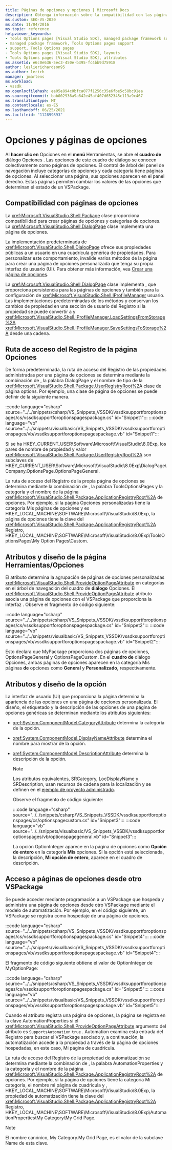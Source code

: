 ```yaml
---
title: Páginas de opciones y opciones | Microsoft Docs
description: Obtenga información sobre la compatibilidad con las páginas de opciones, que le permiten cambiar los valores de las opciones que determinan el estado de un VSPackage.
ms.custom: SEO-VS-2020
ms.date: 11/04/2016
ms.topic: reference
helpviewer_keywords:
- Tools Options pages [Visual Studio SDK], managed package framework support
- managed package framework, Tools Options pages support
- support, Tools Options pages
- Tools Options pages [Visual Studio SDK], layouts
- Tools Options pages [Visual Studio SDK], attributes
ms.assetid: e6c0e636-5ec3-450e-b395-fc4bb9d75918
author: leslierichardson95
ms.author: lerich
manager: jmartens
ms.workload:
- vssdk
ms.openlocfilehash: ea05e894c0bfca077f1256c35e6fbe5c58bc91ea
ms.sourcegitcommit: bab002936a9a642e45af407d652345c113a9c467
ms.translationtype: MT
ms.contentlocale: es-ES
ms.lasthandoff: 06/25/2021
ms.locfileid: "112899893"
---
```

# <a name="options-and-options-pages"></a>Opciones y páginas de opciones
Al **hacer clic en** Opciones en el **menú** Herramientas, se abre el **cuadro de** diálogo Opciones . Las opciones de este cuadro de diálogo se conocen colectivamente como páginas de opciones. El control de árbol del panel de navegación incluye categorías de opciones y cada categoría tiene páginas de opciones. Al seleccionar una página, sus opciones aparecen en el panel derecho. Estas páginas permiten cambiar los valores de las opciones que determinan el estado de un VSPackage.

## <a name="support-for-options-pages"></a>Compatibilidad con páginas de opciones
 La <xref:Microsoft.VisualStudio.Shell.Package> clase proporciona compatibilidad para crear páginas de opciones y categorías de opciones. La <xref:Microsoft.VisualStudio.Shell.DialogPage> clase implementa una página de opciones.

 La implementación predeterminada de <xref:Microsoft.VisualStudio.Shell.DialogPage> ofrece sus propiedades públicas a un usuario en una cuadrícula genérica de propiedades. Para personalizar este comportamiento, invalide varios métodos de la página para crear una página de opciones personalizada que tenga su propia interfaz de usuario (UI). Para obtener más información, vea [Crear una página de opciones](../../extensibility/creating-an-options-page.md).

 La <xref:Microsoft.VisualStudio.Shell.DialogPage> clase implementa , que proporciona persistencia para las páginas de opciones y también para la configuración de <xref:Microsoft.VisualStudio.Shell.IProfileManager> usuario. Las implementaciones predeterminadas de los métodos y conservan los cambios de propiedad en una sección de usuario del Registro si la propiedad se puede convertir a y <xref:Microsoft.VisualStudio.Shell.IProfileManager.LoadSettingsFromStorage%2A> <xref:Microsoft.VisualStudio.Shell.IProfileManager.SaveSettingsToStorage%2A> desde una cadena.

## <a name="options-page-registry-path"></a>Ruta de acceso del Registro de la página Opciones
 De forma predeterminada, la ruta de acceso del Registro de las propiedades administradas por una página de opciones se determina mediante la combinación de , la palabra DialogPage y el nombre de tipo de la <xref:Microsoft.VisualStudio.Shell.Package.UserRegistryRoot%2A> clase de página options. Por ejemplo, una clase de página de opciones se puede definir de la siguiente manera.

 :::code language="csharp" source="../../snippets/csharp/VS_Snippets_VSSDK/vssdksupportforoptionspages/cs/vssdksupportforoptionspagespackage.cs" id="Snippet1":::
 :::code language="vb" source="../../snippets/visualbasic/VS_Snippets_VSSDK/vssdksupportforoptionspages/vb/vssdksupportforoptionspagespackage.vb" id="Snippet1":::

 Si se ha HKEY_CURRENT_USER\Software\Microsoft\VisualStudio\8.0Exp, los pares de nombre de propiedad y valor <xref:Microsoft.VisualStudio.Shell.Package.UserRegistryRoot%2A> son subclaves de HKEY_CURRENT_USER\Software\Microsoft\VisualStudio\8.0Exp\DialogPage\Company.OptionsPage.OptionsPageGeneral.

 La ruta de acceso del Registro de la propia página de opciones se determina mediante la combinación de , la palabra ToolsOptionsPages y la categoría y el nombre de la página <xref:Microsoft.VisualStudio.Shell.Package.ApplicationRegistryRoot%2A> de opciones. Por ejemplo, si la página Opciones personalizadas tiene la categoría Mis páginas de opciones y es HKEY_LOCAL_MACHINE\SOFTWARE\Microsoft\VisualStudio\8.0Exp, la página de opciones tiene la clave del <xref:Microsoft.VisualStudio.Shell.Package.ApplicationRegistryRoot%2A> Registro, HKEY_LOCAL_MACHINE\SOFTWARE\Microsoft\VisualStudio\8.0Exp\ToolsOptionsPages\My Option Pages\Custom.

## <a name="toolsoptions-page-attributes-and-layout"></a>Atributos y diseño de la página Herramientas/Opciones
 El atributo determina la agrupación de páginas de opciones personalizadas <xref:Microsoft.VisualStudio.Shell.ProvideOptionPageAttribute> en categorías en el árbol de navegación del cuadro de **diálogo** Opciones. El <xref:Microsoft.VisualStudio.Shell.ProvideOptionPageAttribute> atributo asocia una página de opciones con el VSPackage que proporciona la interfaz . Observe el fragmento de código siguiente:

:::code language="csharp" source="../../snippets/csharp/VS_Snippets_VSSDK/vssdksupportforoptionspages/cs/vssdksupportforoptionspagespackage.cs" id="Snippet2":::
:::code language="vb" source="../../snippets/visualbasic/VS_Snippets_VSSDK/vssdksupportforoptionspages/vb/vssdksupportforoptionspagespackage.vb" id="Snippet2":::

 Esto declara que MyPackage proporciona dos páginas de opciones, OptionsPageGeneral y OptionsPageCustom. En el **cuadro de** diálogo Opciones, ambas páginas de opciones aparecen en la categoría Mis páginas **de** opciones como **General** y **Personalizado,** respectivamente.

## <a name="option-attributes-and-layout"></a>Atributos y diseño de la opción
 La interfaz de usuario (UI) que proporciona la página determina la apariencia de las opciones en una página de opciones personalizada. El diseño, el etiquetado y la descripción de las opciones de una página de opciones genéricas se determinan mediante los atributos siguientes:

- <xref:System.ComponentModel.CategoryAttribute> determina la categoría de la opción.

- <xref:System.ComponentModel.DisplayNameAttribute> determina el nombre para mostrar de la opción.

- <xref:System.ComponentModel.DescriptionAttribute> determina la descripción de la opción.

  > [!NOTE]
  > Los atributos equivalentes, SRCategory, LocDisplayName y SRDescription, usan recursos de cadena para la localización y se definen en el [ejemplo de proyecto administrado](/azure/devops/integrate/index).

  Observe el fragmento de código siguiente:

  :::code language="csharp" source="../../snippets/csharp/VS_Snippets_VSSDK/vssdksupportforoptionspages/cs/optionspagecustom.cs" id="Snippet3":::
  :::code language="vb" source="../../snippets/visualbasic/VS_Snippets_VSSDK/vssdksupportforoptionspages/vb/optionspagegeneral.vb" id="Snippet3":::

  La opción OptionInteger aparece en la página de opciones como **Opción de entero** en la categoría **Mis** opciones. Si la opción está seleccionada, la descripción, **Mi opción de entero**, aparece en el cuadro de descripción.

## <a name="accessing-options-pages-from-another-vspackage"></a>Acceso a páginas de opciones desde otro VSPackage
 Se puede acceder mediante programación a un VSPackage que hospeda y administra una página de opciones desde otro VSPackage mediante el modelo de automatización. Por ejemplo, en el código siguiente, un VSPackage se registra como hospedaje de una página de opciones.

 :::code language="csharp" source="../../snippets/csharp/VS_Snippets_VSSDK/vssdksupportforoptionspages/cs/vssdksupportforoptionspagespackage.cs" id="Snippet4":::
 :::code language="vb" source="../../snippets/visualbasic/VS_Snippets_VSSDK/vssdksupportforoptionspages/vb/vssdksupportforoptionspagespackage.vb" id="Snippet4":::

 El fragmento de código siguiente obtiene el valor de OptionInteger de MyOptionPage:

 :::code language="csharp" source="../../snippets/csharp/VS_Snippets_VSSDK/vssdksupportforoptionspages/cs/vssdksupportforoptionspagespackage.cs" id="Snippet5":::
 :::code language="vb" source="../../snippets/visualbasic/VS_Snippets_VSSDK/vssdksupportforoptionspages/vb/vssdksupportforoptionspagespackage.vb" id="Snippet5":::

 Cuando el atributo registra una página de opciones, la página se registra en la clave AutomationProperties si el <xref:Microsoft.VisualStudio.Shell.ProvideOptionPageAttribute> argumento del atributo es `SupportsAutomation` `true` . Automation examina esta entrada del Registro para buscar el VSPackage asociado y, a continuación, la automatización accede a la propiedad a través de la página de opciones hospedadas, en este caso, Mi página de cuadrícula.

 La ruta de acceso del Registro de la propiedad de automatización se determina mediante la combinación de , la palabra AutomationProperties y la categoría y el nombre de la página <xref:Microsoft.VisualStudio.Shell.Package.ApplicationRegistryRoot%2A> de opciones. Por ejemplo, si la página de opciones tiene la categoría Mi categoría, el nombre mi página de cuadrícula y , HKEY_LOCAL_MACHINE\SOFTWARE\Microsoft\VisualStudio\8.0Exp, la propiedad de automatización tiene la clave del <xref:Microsoft.VisualStudio.Shell.Package.ApplicationRegistryRoot%2A> Registro, HKEY_LOCAL_MACHINE\SOFTWARE\Microsoft\VisualStudio\8.0Exp\AutomationProperties\My Category\My Grid Page.

> [!NOTE]
> El nombre canónico, My Category.My Grid Page, es el valor de la subclave Name de esta clave.

